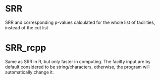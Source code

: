 # SRR
SRR and corresponding p-values calculated for the whole list of facilities, instead of the cut list

# SRR_rcpp

Same as SRR in R, but only faster in computing. The facilty input are by default considered to be string/characters, otherwise, the program will automatically change it. 


